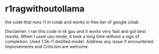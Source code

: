 # r1ragwithoutollama
the code that runs r1 in colab and works in free tier of google colab

Disclaimer:
I ran this code in t4 gpu and it works very fast and got best results. When I used cpu mode, it took a long time without a sign of completion. Used 1.5b r1 distilled model. Address any issue if encountered. Improvements and Criticism are welcome.
